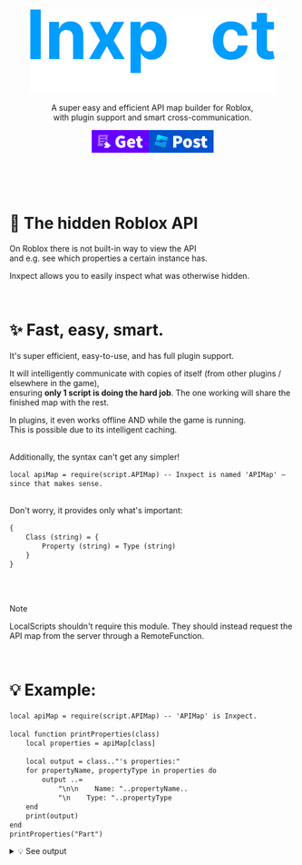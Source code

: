 <div align="center">

<img src="./Logo.png"></img>


A super easy and efficient API map builder for Roblox,<br>
with plugin support and smart cross-communication.

[<img src="https://raw.githubusercontent.com/AlexanderLindholt/LinkButtons/refs/heads/main/Static/Module.png"></img>](https://create.roblox.com/store/asset/136538514747004) ​ [<img src="https://raw.githubusercontent.com/AlexanderLindholt/LinkButtons/refs/heads/main/Static/Devforum.png"></img>](https://devforum.roblox.com/t/3799622)
</div>
<br>
​<br>
<br>

#  🥷 The hidden Roblox API
On Roblox there is not built-in way to view the API<br>
and e.g. see which properties a certain instance has.

Inxpect allows you to easily inspect what was otherwise hidden.

<br>

# ✨ Fast, easy, smart.
It's super efficient, easy-to-use, and has full plugin support.

It will intelligently communicate with copies of itself (from other plugins / elsewhere in the game),<br>
ensuring **only 1 script is doing the hard job**. The one working will share the finished map with the rest.

In plugins, it even works offline AND while the game is running.<br>
This is possible due to its intelligent caching.<br>
<br>

Additionally, the syntax can't get any simpler!
```luau
local apiMap = require(script.APIMap) -- Inxpect is named 'APIMap' — since that makes sense.
```

<br>
Don't worry, it provides only what's important:

```luau
{
	Class (string) = {
		Property (string) = Type (string)
	}
}
```
<br>
<br>

> [!note]
> LocalScripts shouldn't require this module. They should instead request the API map from the server through a RemoteFunction.

<br>

# 💡 Example:
```luau
local apiMap = require(script.APIMap) -- 'APIMap' is Inxpect.

local function printProperties(class)
	local properties = apiMap[class]
	
	local output = class.."'s properties:"
	for propertyName, propertyType in properties do
		output ..=
			"\n\n    Name: "..propertyName..
			"\n    Type: "..propertyType
	end
	print(output)
end
printProperties("Part")
```
<details>
<summary>💡 See output</summary>

```
Part's properties:

    Name: RightParamB
    Type: number

    Name: CFrame
    Type: CFrame

    Name: RightSurface
    Type: Enum.SurfaceType

    Name: archivable
    Type: boolean

    Name: Friction
    Type: number

    Name: FrontParamB
    Type: number

    Name: BottomSurface
    Type: Enum.SurfaceType

    Name: CollisionGroup
    Type: string

    Name: BackSurfaceInput
    Type: Enum.InputType

    Name: AssemblyLinearVelocity
    Type: Vector3

    Name: Elasticity
    Type: number

    Name: FrontParamA
    Type: number

    Name: MaterialVariant
    Type: string

    Name: RightParamA
    Type: number

    Name: Color
    Type: Color3

    Name: Massless
    Type: boolean

    Name: CollisionGroupId
    Type: number

    Name: RotVelocity
    Type: Vector3

    Name: Locked
    Type: boolean

    Name: Material
    Type: Enum.Material

    Name: Size
    Type: Vector3

    Name: BackSurface
    Type: Enum.SurfaceType

    Name: LocalTransparencyModifier
    Type: number

    Name: CustomPhysicalProperties
    Type: PhysicalProperties

    Name: Rotation
    Type: Vector3

    Name: Name
    Type: string

    Name: AudioCanCollide
    Type: boolean

    Name: LeftParamA
    Type: number

    Name: CastShadow
    Type: boolean

    Name: PivotOffset
    Type: CFrame

    Name: TopSurfaceInput
    Type: Enum.InputType

    Name: Anchored
    Type: boolean

    Name: FrontSurfaceInput
    Type: Enum.InputType

    Name: BottomParamB
    Type: number

    Name: AssemblyAngularVelocity
    Type: Vector3

    Name: Capabilities
    Type: SecurityCapabilities

    Name: BottomSurfaceInput
    Type: Enum.InputType

    Name: CanCollide
    Type: boolean

    Name: Sandboxed
    Type: boolean

    Name: EnableFluidForces
    Type: boolean

    Name: LeftSurface
    Type: Enum.SurfaceType

    Name: Transparency
    Type: number

    Name: brickColor
    Type: BrickColor

    Name: Orientation
    Type: Vector3

    Name: LeftSurfaceInput
    Type: Enum.InputType

    Name: TopParamA
    Type: number

    Name: CanQuery
    Type: boolean

    Name: BottomParamA
    Type: number

    Name: Archivable
    Type: boolean

    Name: Reflectance
    Type: number

    Name: formFactor
    Type: Enum.FormFactor

    Name: FormFactor
    Type: Enum.FormFactor

    Name: RootPriority
    Type: number

    Name: BackParamA
    Type: number

    Name: Velocity
    Type: Vector3

    Name: TopSurface
    Type: Enum.SurfaceType

    Name: CanTouch
    Type: boolean

    Name: TopParamB
    Type: number

    Name: LeftParamB
    Type: number

    Name: Parent
    Type: Instance

    Name: BrickColor
    Type: BrickColor

    Name: FrontSurface
    Type: Enum.SurfaceType

    Name: RightSurfaceInput
    Type: Enum.InputType

    Name: BackParamB
    Type: number

    Name: Shape
    Type: Enum.PartType

    Name: Position
    Type: Vector3
```
</details>
